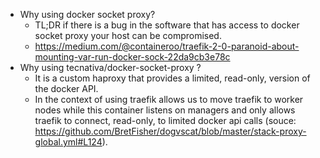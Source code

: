 
- Why using docker socket proxy?
  - TL;DR if there is a bug in the software that has access to docker socket proxy your host can be compromised.
  - https://medium.com/@containeroo/traefik-2-0-paranoid-about-mounting-var-run-docker-sock-22da9cb3e78c
- Why using tecnativa/docker-socket-proxy ?
  - It is a custom haproxy that provides a limited, read-only, version of the docker API.
  - In the context of using traefik allows us to move traefik to worker nodes while this container listens on managers and only allows traefik to connect, read-only, to limited docker api calls (souce: https://github.com/BretFisher/dogvscat/blob/master/stack-proxy-global.yml#L124).